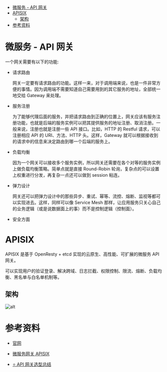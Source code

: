 - [微服务 - API 网关](#微服务---api-网关)
- [APISIX](#apisix)
  - [架构](#架构)
- [参考资料](#参考资料)

# 微服务 - API 网关

一个网关需要有以下的功能:

- 请求路由

  网关一定要有请求路由的功能。这样一来，对于调用端来说，也是一件非常方便的事情。因为调用端不需要知道自己需要用到的其它服务的地址，全部统一地交给 Gateway 来处理。

- 服务注册

  为了能够代理后面的服务，并把请求路由到正确的位置上，网关应该有服务注册功能，也就是后端的服务实例可以把其提供服务的地址注册、取消注册。一般来说，注册也就是注册一些 API 接口。比如，HTTP 的 Restful 请求，可以注册相应 API 的 URI、方法、HTTP 头。这样，Gateway 就可以根据接收到的请求中的信息来决定路由到哪一个后端的服务上。

- 负载均衡

  因为一个网关可以接收多个服务实例，所以网关还需要在各个对等的服务实例上做负载均衡策略。简单点就是直接 Round-Robin 轮询，复杂点的可以设置上权重进行分发，再复杂一点还可以做到 session 粘连。

- 弹力设计

  网关还可以把弹力设计中的那些异步、重试、幂等、流控、熔断、监视等都可以实现进去。这样，同样可以像 Service Mesh 那样，让应用服务只关心自己的业务逻辑（或是说数据面上的事）而不是控制逻辑（控制面）。

- 安全方面

# APISIX

APISIX 是基于 OpenResty + etcd 实现的云原生、高性能、可扩展的微服务 API 网关。

可以实现用户的验证登录、解决跨域、日志拦截、权限控制、限流、熔断、负载均衡、黑名单与白名单机制等。

## 架构

![alt](https://img2022.cnblogs.com/blog/1337382/202204/1337382-20220413224803900-1302529134.png)

# 参考资料

- [官网](https://github.com/apache/apisix)

- [微服务网关 APISIX](https://cloud.tencent.com/developer/article/1630196)

- [⭐ API 网关选型总结](https://mp.weixin.qq.com/s/YvLpx9ObV2PMGFTREhSitA)
